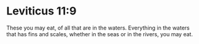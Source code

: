 # Leviticus 11:9

These you may eat, of all that are in the waters. Everything in the waters that has fins and scales, whether in the seas or in the rivers, you may eat.
